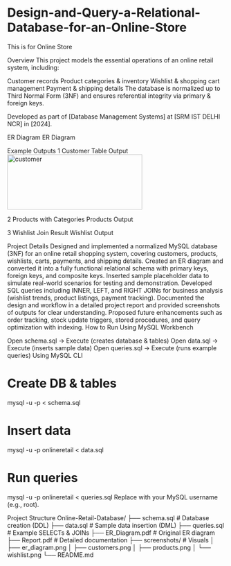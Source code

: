 # Design-and-Query-a-Relational-Database-for-an-Online-Store
This is for Online Store

Overview
This project models the essential operations of an online retail system, including:

Customer records
Product categories & inventory
Wishlist & shopping cart management
Payment & shipping details
The database is normalized up to Third Normal Form (3NF) and ensures referential integrity via primary & foreign keys.

Developed as part of [Database Management Systems] at [SRM IST DELHI NCR] in [2024].

ER Diagram
ER Diagram

Example Outputs
1️ Customer Table Output
<img width="312" height="127" alt="customer" src="https://github.com/user-attachments/assets/5c0e48a8-8954-49df-b26c-93783fdd18e1" />


2️ Products with Categories
Products Output

3️ Wishlist Join Result
Wishlist Output

Project Details
Designed and implemented a normalized MySQL database (3NF) for an online retail shopping system, covering customers, products, wishlists, carts, payments, and shipping details.
Created an ER diagram and converted it into a fully functional relational schema with primary keys, foreign keys, and composite keys.
Inserted sample placeholder data to simulate real-world scenarios for testing and demonstration.
Developed SQL queries including INNER, LEFT, and RIGHT JOINs for business analysis (wishlist trends, product listings, payment tracking).
Documented the design and workflow in a detailed project report and provided screenshots of outputs for clear understanding.
Proposed future enhancements such as order tracking, stock update triggers, stored procedures, and query optimization with indexing.
How to Run
Using MySQL Workbench

Open schema.sql → Execute (creates database & tables)
Open data.sql → Execute (inserts sample data)
Open queries.sql → Execute (runs example queries)
Using MySQL CLI

# Create DB & tables
mysql -u <username> -p < schema.sql

# Insert data
mysql -u <username> -p onlineretail < data.sql

# Run queries
mysql -u <username> -p onlineretail < queries.sql
Replace with your MySQL username (e.g., root).

Project Structure
Online-Retail-Database/
├── schema.sql # Database creation (DDL)
├── data.sql # Sample data insertion (DML)
├── queries.sql # Example SELECTs & JOINs
├── ER_Diagram.pdf # Original ER diagram
├── Report.pdf # Detailed documentation
├── screenshots/ # Visuals
│ ├── er_diagram.png
│ ├── customers.png
│ ├── products.png
│ └── wishlist.png
└── README.md
